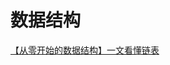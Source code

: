 # 数据结构
[【从零开始的数据结构】一文看懂链表](https://mp.weixin.qq.com/s__biz=MzU4MTYyMTIzNQ==&amp;mid=2247483684&amp;idx=1&amp;sn=458b2fcc8376196030ad3492025fb852&amp;chksm=fd4585b8ca320cae660985c942cd63c75e015822573247775490171401cf1222a5b9b73e3dd9&token=110880790&lang=zh_CN#rd)

